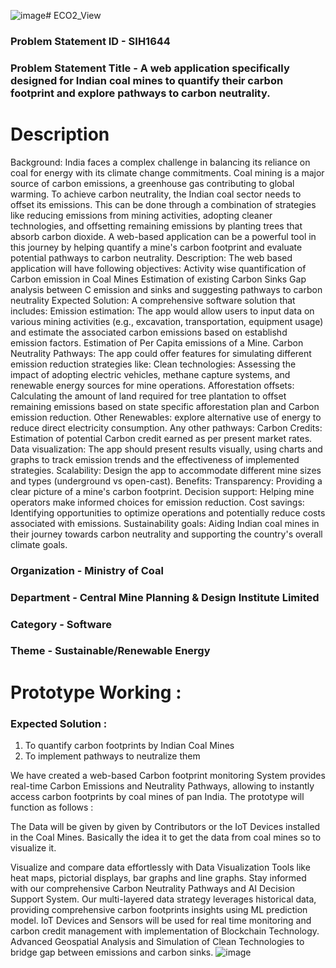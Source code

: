 ![image](https://github.com/user-attachments/assets/492295b9-802e-49c7-820a-6c6278a0ced7)# ECO2_View

### Problem Statement ID - SIH1644

### Problem Statement Title - A web application specifically designed for Indian coal mines to quantify their carbon footprint and explore pathways to carbon neutrality.

# Description 
Background: India faces a complex challenge in balancing its reliance on coal for energy with its climate change commitments. Coal mining is a major source of carbon emissions, a greenhouse gas contributing to global warming. To achieve carbon neutrality, the Indian coal sector needs to offset its emissions. This can be done through a combination of strategies like reducing emissions from mining activities, adopting cleaner technologies, and offsetting remaining emissions by planting trees that absorb carbon dioxide. A web-based application can be a powerful tool in this journey by helping quantify a mine's carbon footprint and evaluate potential pathways to carbon neutrality. Description: The web based application will have following objectives: Activity wise quantification of Carbon emission in Coal Mines Estimation of existing Carbon Sinks Gap analysis between C emission and sinks and suggesting pathways to carbon neutrality Expected Solution: A comprehensive software solution that includes: Emission estimation: The app would allow users to input data on various mining activities (e.g., excavation, transportation, equipment usage) and estimate the associated carbon emissions based on establishd emission factors. Estimation of Per Capita emissions of a Mine. Carbon Neutrality Pathways: The app could offer features for simulating different emission reduction strategies like: Clean technologies: Assessing the impact of adopting electric vehicles, methane capture systems, and renewable energy sources for mine operations. Afforestation offsets: Calculating the amount of land required for tree plantation to offset remaining emissions based on state specific afforestation plan and Carbon emission reduction. Other Renewables: explore alternative use of energy to reduce direct electricity consumption. Any other pathways: Carbon Credits: Estimation of potential Carbon credit earned as per present market rates. Data visualization: The app should present results visually, using charts and graphs to track emission trends and the effectiveness of implemented strategies. Scalability: Design the app to accommodate different mine sizes and types (underground vs open-cast). Benefits: Transparency: Providing a clear picture of a mine's carbon footprint. Decision support: Helping mine operators make informed choices for emission reduction. Cost savings: Identifying opportunities to optimize operations and potentially reduce costs associated with emissions. Sustainability goals: Aiding Indian coal mines in their journey towards carbon neutrality and supporting the country's overall climate goals.

### Organization - Ministry of Coal
### Department - Central Mine Planning & Design Institute Limited
### Category - Software
### Theme - Sustainable/Renewable Energy

# Prototype Working :

### Expected Solution :

1) To quantify carbon footprints by Indian Coal Mines
2) To implement pathways to neutralize them

We have created a web-based Carbon footprint monitoring System provides real-time Carbon Emissions and Neutrality Pathways, allowing to instantly access carbon footprints by coal mines of pan India. The prototype will function as follows :

The Data will be given by given by Contributors or the IoT Devices installed in the Coal Mines. Basically the idea it to get the data from coal mines so to visualize it.

Visualize and compare data effortlessly with Data Visualization Tools like heat maps, pictorial displays, bar graphs and line graphs.
Stay informed with our comprehensive Carbon Neutrality Pathways and AI Decision Support System.
Our multi-layered data strategy leverages historical data, providing comprehensive carbon footprints insights using ML prediction model.
IoT Devices and Sensors will be used for real time monitoring and carbon credit management with implementation of Blockchain Technology.
Advanced Geospatial Analysis and Simulation of Clean Technologies to bridge gap between emissions and carbon sinks.
![image](https://github.com/user-attachments/assets/29c6fd10-1aff-4fab-bb88-53347e77fa13)
